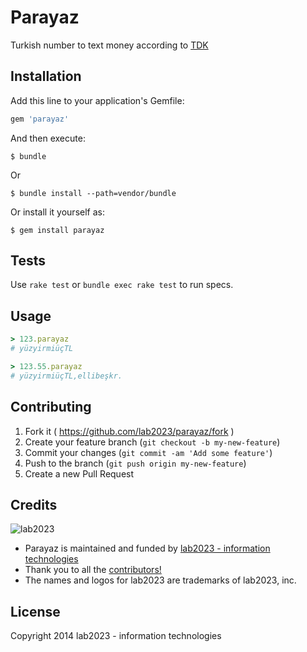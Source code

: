 # Parayaz

Turkish number to text money according to [TDK][1000]

## Installation

Add this line to your application's Gemfile:

```ruby
gem 'parayaz'
```

And then execute:

    $ bundle

Or

    $ bundle install --path=vendor/bundle

Or install it yourself as:

    $ gem install parayaz

## Tests

Use `rake test` or `bundle exec rake test` to run specs.

## Usage
```ruby
> 123.parayaz
# yüzyirmiüçTL

> 123.55.parayaz
# yüzyirmiüçTL,ellibeşkr.
```

## Contributing

1. Fork it ( https://github.com/lab2023/parayaz/fork )
2. Create your feature branch (`git checkout -b my-new-feature`)
3. Commit your changes (`git commit -am 'Add some feature'`)
4. Push to the branch (`git push origin my-new-feature`)
5. Create a new Pull Request

## Credits

![lab2023](http://lab2023.com/assets/images/named-logo.png)

- Parayaz is maintained and funded by [lab2023 - information technologies](http://lab2023.com/)
- Thank you to all the [contributors!](https://github.com/lab2023/parayaz/graphs/contributors)
- The names and logos for lab2023 are trademarks of lab2023, inc.

## License

Copyright 2014 lab2023 - information technologies

[1000]: http://www.tdk.gov.tr/index.php?option=com_content&view=article&id=182:Sayilarin-s
